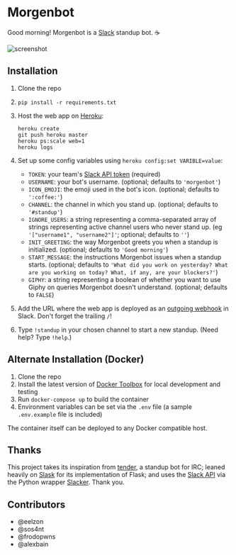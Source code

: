 # Morgenbot
Good morning! Morgenbot is a [Slack](https://slack.com/) standup bot. ☕

![screenshot](screenshot.png)

## Installation

1. Clone the repo
2. `pip install -r requirements.txt`
3. Host the web app on [Heroku](http://heroku.com):

    ```
    heroku create
    git push heroku master
    heroku ps:scale web=1
    heroku logs
    ```
4. Set up some config variables using `heroku config:set VARIBLE=value`:
   - `TOKEN`: your team's [Slack API token](https://api.slack.com/web) (required)
   - `USERNAME`: your bot's username. (optional; defaults to `'morgenbot'`)
   - `ICON_EMOJI`: the emoji used in the bot's icon. (optional; defaults to `':coffee:'`)
   - `CHANNEL`: the channel in which you stand up. (optional; defaults to `'#standup'`)
   - `IGNORE_USERS`: a string representing a comma-separated array of strings representing active channel users who never stand up. (eg `'["username1", "username2"]'`; optional; defaults to `''`)
   - `INIT_GREETING`: the way Morgenbot greets you when a standup is initialized. (optional; defaults to `'Good morning'`)
   - `START_MESSAGE`: the instructions Morgenbot issues when a standup starts. (optional; defaults to `'What did you work on yesterday? What are you working on today? What, if any, are your blockers?'`)
   - `GIPHY`: a string representing a boolean of whether you want to use Giphy on queries Morgenbot doesn't understand. (optional; defaults to `FALSE`)
5. Add the URL where the web app is deployed as an [outgoing webhook](https://my.slack.com/services/new/outgoing-webhook) in Slack. Don't forget the trailing `/`!
6. Type `!standup` in your chosen channel to start a new standup. (Need help? Type `!help`.)

## Alternate Installation (Docker)

1. Clone the repo
2. Install the latest version of [Docker Toolbox](https://www.docker.com/toolbox) for local development and testing
3. Run `docker-compose up` to build the container
4. Environment variables can be set via the `.env` file (a sample `.env.example` file is included)

The container itself can be deployed to any Docker compatible host.

## Thanks
This project takes its inspiration from [tender](https://github.com/markpasc/tender), a standup bot for IRC; leaned heavily on [Slask](https://github.com/llimllib/slask) for its implementation of Flask; and uses the [Slack API](https://api.slack.com/) via the Python wrapper [Slacker](https://github.com/os/slacker). Thank you.

## Contributors
* @eelzon
* @sos4nt
* @frodopwns
* @alexbain
